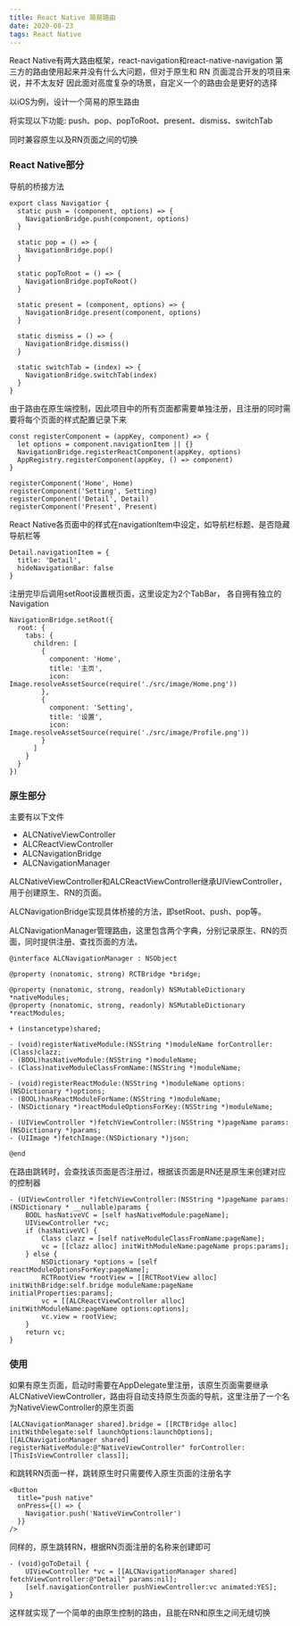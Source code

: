 ```yaml
---
title: React Native 简易路由
date: 2020-08-23
tags: React Native
---
```


React Native有两大路由框架，react-navigation和react-native-navigation
第三方的路由使用起来并没有什么大问题，但对于原生和 RN 页面混合开发的项目来说，并不太友好
因此面对高度复杂的场景，自定义一个的路由会是更好的选择

以iOS为例，设计一个简易的原生路由

将实现以下功能:
push、pop、popToRoot、present、dismiss、switchTab

同时兼容原生以及RN页面之间的切换

### React Native部分

导航的桥接方法
```
export class Navigatior {
  static push = (component, options) => {
    NavigationBridge.push(component, options)
  }

  static pop = () => {
    NavigationBridge.pop()
  }

  static popToRoot = () => {
    NavigationBridge.popToRoot()
  }

  static present = (component, options) => {
    NavigationBridge.present(component, options)
  }

  static dismiss = () => {
    NavigationBridge.dismiss()
  }

  static switchTab = (index) => {
    NavigationBridge.switchTab(index)
  }
}
```

由于路由在原生端控制，因此项目中的所有页面都需要单独注册，且注册的同时需要将每个页面的样式配置记录下来
```
const registerComponent = (appKey, component) => {
  let options = component.navigationItem || {}
  NavigationBridge.registerReactComponent(appKey, options)
  AppRegistry.registerComponent(appKey, () => component)
}

registerComponent('Home', Home)
registerComponent('Setting', Setting)
registerComponent('Detail', Detail)
registerComponent('Present', Present)
```

React Native各页面中的样式在navigationItem中设定，如导航栏标题、是否隐藏导航栏等
```
Detail.navigationItem = {
  title: 'Detail',
  hideNavigationBar: false
}
```

注册完毕后调用setRoot设置根页面，这里设定为2个TabBar， 各自拥有独立的Navigation
```
NavigationBridge.setRoot({
  root: {
    tabs: {
      children: [
        {
          component: 'Home',
          title: '主页',
          icon: Image.resolveAssetSource(require('./src/image/Home.png'))
        },
        {
          component: 'Setting',
          title: '设置',
          icon: Image.resolveAssetSource(require('./src/image/Profile.png'))
        }
      ]
    }
  }
})
```

### 原生部分

主要有以下文件
* ALCNativeViewController
* ALCReactViewController
* ALCNavigationBridge
* ALCNavigationManager

ALCNativeViewController和ALCReactViewController继承UIViewController，用于创建原生、RN的页面。

ALCNavigationBridge实现具体桥接的方法，即setRoot、push、pop等。

ALCNavigationManager管理路由，这里包含两个字典，分别记录原生、RN的页面，同时提供注册、查找页面的方法。
```
@interface ALCNavigationManager : NSObject

@property (nonatomic, strong) RCTBridge *bridge;

@property (nonatomic, strong, readonly) NSMutableDictionary *nativeModules;
@property (nonatomic, strong, readonly) NSMutableDictionary *reactModules;

+ (instancetype)shared;

- (void)registerNativeModule:(NSString *)moduleName forController:(Class)clazz;
- (BOOL)hasNativeModule:(NSString *)moduleName;
- (Class)nativeModuleClassFromName:(NSString *)moduleName;

- (void)registerReactModule:(NSString *)moduleName options:(NSDictionary *)options;
- (BOOL)hasReactModuleForName:(NSString *)moduleName;
- (NSDictionary *)reactModuleOptionsForKey:(NSString *)moduleName;

- (UIViewController *)fetchViewController:(NSString *)pageName params:(NSDictionary *)params;
- (UIImage *)fetchImage:(NSDictionary *)json;

@end
```

在路由跳转时，会查找该页面是否注册过，根据该页面是RN还是原生来创建对应的控制器
```
- (UIViewController *)fetchViewController:(NSString *)pageName params:(NSDictionary * __nullable)params {
    BOOL hasNativeVC = [self hasNativeModule:pageName];
    UIViewController *vc;
    if (hasNativeVC) {
        Class clazz = [self nativeModuleClassFromName:pageName];
        vc = [[clazz alloc] initWithModuleName:pageName props:params];
    } else {
        NSDictionary *options = [self reactModuleOptionsForKey:pageName];
        RCTRootView *rootView = [[RCTRootView alloc] initWithBridge:self.bridge moduleName:pageName initialProperties:params];
        vc = [[ALCReactViewController alloc] initWithModuleName:pageName options:options];
        vc.view = rootView;
    }
    return vc;
}
```

### 使用

如果有原生页面，启动时需要在AppDelegate里注册，该原生页面需要继承ALCNativeViewController，路由将自动支持原生页面的导航，这里注册了一个名为NativeViewController的原生页面
```
[ALCNavigationManager shared].bridge = [[RCTBridge alloc] initWithDelegate:self launchOptions:launchOptions];
[[ALCNavigationManager shared] registerNativeModule:@"NativeViewController" forController:[ThisIsViewController class]];
```

和跳转RN页面一样，跳转原生时只需要传入原生页面的注册名字
```
<Button
  title="push native"
  onPress={() => {
    Navigatior.push('NativeViewController')
  }}
/>
```

同样的，原生跳转RN，根据RN页面注册的名称来创建即可
```
- (void)goToDetail {
    UIViewController *vc = [[ALCNavigationManager shared] fetchViewController:@"Detail" params:nil];
    [self.navigationController pushViewController:vc animated:YES];
}
```

这样就实现了一个简单的由原生控制的路由，且能在RN和原生之间无缝切换
